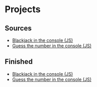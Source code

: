 # Projects

## Sources

- [Blackjack in the console (JS)](./1-sources/JS-BlackJack_Console.md)
- [Guess the number in the console (JS)](./1-sources/JS-Guess_the_number.md)

## Finished

- [Blackjack in the console (JS)](./2-finished/JS-BlackJack_Console/main.js)
- [Guess the number in the console (JS)](./2-finished/JS-Guess_the_number_Console/main.js)
